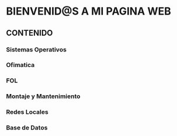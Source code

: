 # BIENVENID@S A MI PAGINA WEB

## CONTENIDO

### Sistemas Operativos
### Ofimatica
### FOL
### Montaje y Mantenimiento
### Redes Locales
### Base de Datos